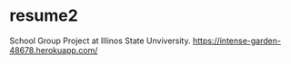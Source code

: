 # resume2
School Group Project at Illinos State Unviversity. 
https://intense-garden-48678.herokuapp.com/
